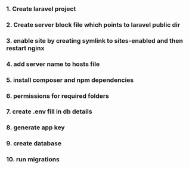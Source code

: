 ### 1. Create laravel project 

### 2. Create server block file which points to laravel public dir

### 3. enable site by creating symlink to sites-enabled and then restart nginx

### 4. add server name to hosts file

### 5. install composer and npm dependencies

### 6. permissions for required folders

### 7. create .env fill in db details

### 8. generate app key

### 9. create database

### 10. run migrations
